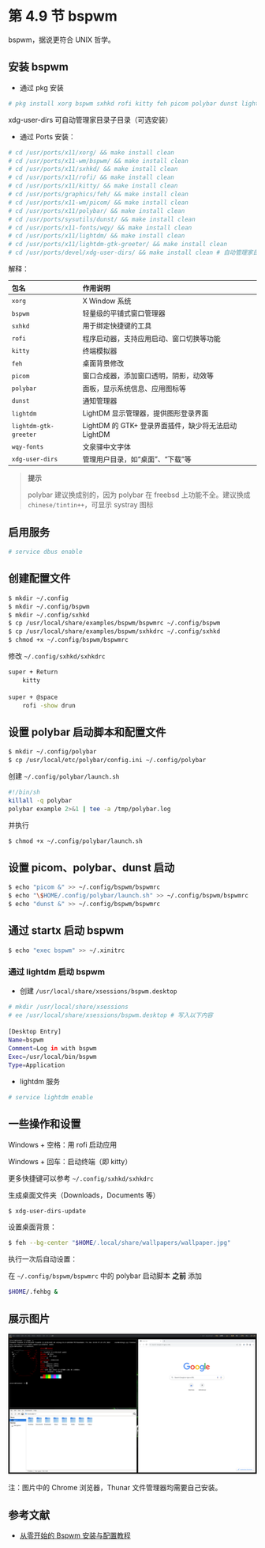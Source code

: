 # 第 4.9 节 bspwm

bspwm，据说更符合 UNIX 哲学。

## 安装 bspwm

- 通过 pkg 安装

```sh
# pkg install xorg bspwm sxhkd rofi kitty feh picom polybar dunst lightdm lightdm-gtk-greeter wqy-fonts xdg-user-dirs
```

xdg-user-dirs 可自动管理家目录子目录（可选安装）

- 通过 Ports 安装：


```sh
# cd /usr/ports/x11/xorg/ && make install clean
# cd /usr/ports/x11-wm/bspwm/ && make install clean
# cd /usr/ports/x11/sxhkd/ && make install clean
# cd /usr/ports/x11/rofi/ && make install clean
# cd /usr/ports/x11/kitty/ && make install clean
# cd /usr/ports/graphics/feh/ && make install clean
# cd /usr/ports/x11-wm/picom/ && make install clean
# cd /usr/ports/x11/polybar/ && make install clean
# cd /usr/ports/sysutils/dunst/ && make install clean
# cd /usr/ports/x11-fonts/wqy/ && make install clean
# cd /usr/ports/x11/lightdm/ && make install clean
# cd /usr/ports/x11/lightdm-gtk-greeter/ && make install clean
# cd /usr/ports/devel/xdg-user-dirs/ && make install clean # 自动管理家目录子目录
```

解释：


| 包名                  | 作用说明                                                                 |
|:---------------------|:--------------------------------------------------------------------------|
| `xorg`              |  X Window 系统                                            |
| `bspwm`             | 轻量级的平铺式窗口管理器                                 |
| `sxhkd`             | 用于绑定快捷键的工具                                     |
| `rofi`              | 程序启动器，支持应用启动、窗口切换等功能                                        |
| `kitty`             | 终端模拟器                             |
| `feh`               | 桌面背景修改                                       |
| `picom`             | 窗口合成器，添加窗口透明，阴影，动效等                                     |
| `polybar`           | 面板，显示系统信息、应用图标等                                          |
| `dunst`             | 通知管理器                                                |
| `lightdm`           | LightDM 显示管理器，提供图形登录界面                                                 |
| `lightdm-gtk-greeter`| LightDM 的 GTK+ 登录界面插件，缺少将无法启动 LightDM                     |
| `wqy-fonts`         | 文泉驿中文字体                                             |
| `xdg-user-dirs`     | 管理用户目录，如“桌面”、“下载”等                                          |



>**提示**
>
>polybar 建议换成别的，因为 polybar 在 freebsd 上功能不全。建议换成 `chinese/tintin++`，可显示 systray 图标


## 启用服务

```sh
# service dbus enable
```

## 创建配置文件

```sh
$ mkdir ~/.config
$ mkdir ~/.config/bspwm
$ mkdir ~/.config/sxhkd
$ cp /usr/local/share/examples/bspwm/bspwmrc ~/.config/bspwm
$ cp /usr/local/share/examples/bspwm/sxhkdrc ~/.config/sxhkd
$ chmod +x ~/.config/bspwm/bspwmrc
```

修改 `~/.config/sxhkd/sxhkdrc`

```sh
super + Return
    kitty

super + @space
    rofi -show drun
```

## 设置 polybar 启动脚本和配置文件

```sh
$ mkdir ~/.config/polybar 
$ cp /usr/local/etc/polybar/config.ini ~/.config/polybar
```

创建 `~/.config/polybar/launch.sh`

```sh
#!/bin/sh
killall -q polybar
polybar example 2>&1 | tee -a /tmp/polybar.log
```

并执行

```sh
$ chmod +x ~/.config/polybar/launch.sh
```

## 设置 picom、polybar、dunst 启动

```sh
$ echo "picom &" >> ~/.config/bspwm/bspwmrc
$ echo "\$HOME/.config/polybar/launch.sh" >> ~/.config/bspwm/bspwmrc
$ echo "dunst &" >> ~/.config/bspwm/bspwmrc
```


## 通过 startx 启动 bspwm

```sh
$ echo "exec bspwm" >> ~/.xinitrc
```

### 通过 lightdm 启动 bspwm

- 创建 `/usr/local/share/xsessions/bspwm.desktop`

```sh
# mkdir /usr/local/share/xsessions
# ee /usr/local/share/xsessions/bspwm.desktop # 写入以下内容

[Desktop Entry]
Name=bspwm
Comment=Log in with bspwm
Exec=/usr/local/bin/bspwm
Type=Application
```

- lightdm 服务

```sh
# service lightdm enable
```

## 一些操作和设置

Windows + 空格：用 rofi 启动应用

Windows + 回车：启动终端（即 kitty）

更多快捷键可以参考 `~/.config/sxhkd/sxhkdrc`

生成桌面文件夹（Downloads，Documents 等）

```sh
$ xdg-user-dirs-update
```

设置桌面背景：

```sh
$ feh --bg-center "$HOME/.local/share/wallpapers/wallpaper.jpg"
```

执行一次后自动设置：

在 `~/.config/bspwm/bspwmrc` 中的 polybar 启动脚本 **之前** 添加

```sh
$HOME/.fehbg &
```

## 展示图片

![](../.gitbook/assets/bspwm.png)

注：图片中的 Chrome 浏览器，Thunar 文件管理器均需要自己安装。

## 参考文献

- [从零开始的 Bspwm 安装与配置教程](https://zhuanlan.zhihu.com/p/568211941)
